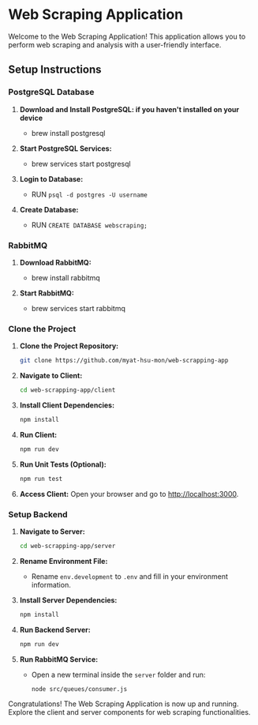 # Web Scraping Application

Welcome to the Web Scraping Application! This application allows you to perform web scraping and analysis with a user-friendly interface.

## Setup Instructions

### PostgreSQL Database

1. **Download and Install PostgreSQL: if you haven't installed on your device**
   - brew install postgresql

2. **Start PostgreSQL Services:**
   - brew services start postgresql

3. **Login to Database:**
   - RUN `psql -d postgres -U username`
     
5. **Create Database:**
   - RUN `CREATE DATABASE webscraping;`

### RabbitMQ

1. **Download RabbitMQ:**
   - brew install rabbitmq

2. **Start RabbitMQ:**
   - brew services start rabbitmq

### Clone the Project

1. **Clone the Project Repository:**
   ```bash
   git clone https://github.com/myat-hsu-mon/web-scrapping-app
   ```

2. **Navigate to Client:**
   ```bash
   cd web-scrapping-app/client
   ```

3. **Install Client Dependencies:**
   ```bash
   npm install
   ```

4. **Run Client:**
   ```bash
   npm run dev
   ```

5. **Run Unit Tests (Optional):**
   ```bash
   npm run test
   ```

6. **Access Client:**
   Open your browser and go to [http://localhost:3000](http://localhost:3000).

### Setup Backend

1. **Navigate to Server:**
   ```bash
   cd web-scrapping-app/server
   ```

2. **Rename Environment File:**
   - Rename `env.development` to `.env` and fill in your environment information.

3. **Install Server Dependencies:**
   ```bash
   npm install
   ```

4. **Run Backend Server:**
   ```bash
   npm run dev
   ```

5. **Run RabbitMQ Service:**
   - Open a new terminal inside the `server` folder and run:
     ```bash
     node src/queues/consumer.js
     ```

Congratulations! The Web Scraping Application is now up and running. Explore the client and server components for web scraping functionalities.
